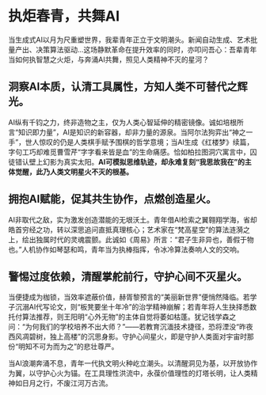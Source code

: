 # 执炬春青，共舞AI

当生成式AI以月为尺重塑世界，我辈青年正立于文明潮头。新闻自动生成、艺术批量产出、决策算法驱动...这场静默革命在提升效率的同时，亦叩问吾心：吾辈青年当如何执智慧之火炬，与奔涌AI共舞，照见人类精神不灭的星河？

## **洞察AI本质，认清工具属性，方知人类不可替代之辉光。**  
AI纵有千钧之力，终非造物之主，仅为人类心智延伸的精密镜像。诚如培根所言“知识即力量”，AI是知识的新容器，却非力量的源泉。当阿尔法狗弈出“神之一手”，世人惊叹的仍是人类棋手赋予围棋的哲学意境；当AI生成《红楼梦》续篇，字句工巧却难觅曹雪芹“字字看来皆是血”的生命痛感。恰如柏拉图洞穴寓言中，囚徒错认壁上幻影为真实太阳。**AI可模拟思维轨迹，却永难复刻“我思故我在”的主体觉醒，此乃人类文明星火不灭的根基。**

## **拥抱AI赋能，促其共生协作，点燃创造星火。**
AI非取代之敌，实为激发创造潜能的无垠沃土。青年借AI检索之翼翱翔学海，省却皓首穷经之功，转以深思追问直抵真理核心；艺术家在“梵高星空”的算法涟漪之上，绘出独属时代的灵魂震颤。此诚如《周易》所言：“君子生非异也，善假于物也。”人机协作如琴瑟和鸣，青年当为执棒指挥，令冰冷算法奏响人文的交响。

## **警惕过度依赖，清醒掌舵前行，守护心间不灭星火。**
当便捷成为枷锁，当效率遮蔽价值，赫胥黎预言的“美丽新世界”便悄然降临。若学子沉溺AI代写论文，则“板凳要坐十年冷”的治学精神崩解；若青年将人生抉择悉数托付算法推荐，则王阳明“心外无物”的主体自觉将萎如枯蓬。犹记钱学森之问：“为何我们的学校培养不出大师？”——若教育沉湎技术捷径，恐将湮没“昨夜西风凋碧树，独上高楼”的沉思身影。守护心间星火，即是守护人类面对宇宙时那份“明知不可为而为之”的悲壮尊严。

当AI浪潮奔涌不息，青年一代执文明火种屹立潮头。以清醒洞见为基，以开放协作为翼，以守护心火为锚。在工具理性洪流中，永葆价值理性的灯塔长明，让人类精神如日月之行，不废江河万古流。